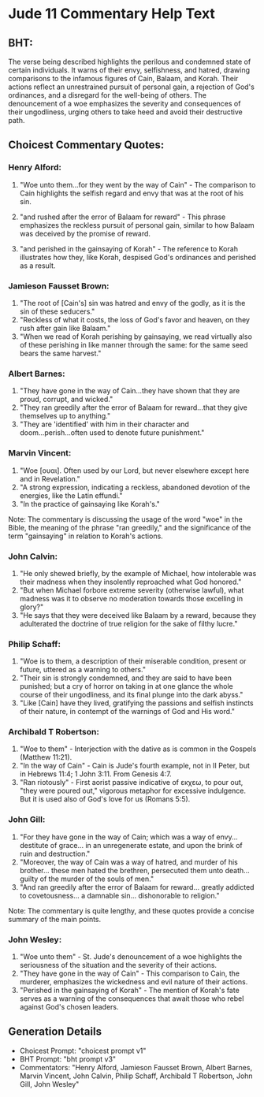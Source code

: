 # Jude 11 Commentary Help Text

## BHT:
The verse being described highlights the perilous and condemned state of certain individuals. It warns of their envy, selfishness, and hatred, drawing comparisons to the infamous figures of Cain, Balaam, and Korah. Their actions reflect an unrestrained pursuit of personal gain, a rejection of God's ordinances, and a disregard for the well-being of others. The denouncement of a woe emphasizes the severity and consequences of their ungodliness, urging others to take heed and avoid their destructive path.

## Choicest Commentary Quotes:
### Henry Alford:
1. "Woe unto them...for they went by the way of Cain" - The comparison to Cain highlights the selfish regard and envy that was at the root of his sin.

2. "and rushed after the error of Balaam for reward" - This phrase emphasizes the reckless pursuit of personal gain, similar to how Balaam was deceived by the promise of reward.

3. "and perished in the gainsaying of Korah" - The reference to Korah illustrates how they, like Korah, despised God's ordinances and perished as a result.

### Jamieson Fausset Brown:
1. "The root of [Cain's] sin was hatred and envy of the godly, as it is the sin of these seducers."
2. "Reckless of what it costs, the loss of God's favor and heaven, on they rush after gain like Balaam."
3. "When we read of Korah perishing by gainsaying, we read virtually also of these perishing in like manner through the same: for the same seed bears the same harvest."

### Albert Barnes:
1. "They have gone in the way of Cain...they have shown that they are proud, corrupt, and wicked." 
2. "They ran greedily after the error of Balaam for reward...that they give themselves up to anything." 
3. "They are 'identified' with him in their character and doom...perish...often used to denote future punishment."

### Marvin Vincent:
1. "Woe [ουαι]. Often used by our Lord, but never elsewhere except here and in Revelation." 
2. "A strong expression, indicating a reckless, abandoned devotion of the energies, like the Latin effundi."
3. "In the practice of gainsaying like Korah's."

Note: The commentary is discussing the usage of the word "woe" in the Bible, the meaning of the phrase "ran greedily," and the significance of the term "gainsaying" in relation to Korah's actions.

### John Calvin:
1. "He only shewed briefly, by the example of Michael, how intolerable was their madness when they insolently reproached what God honored."
2. "But when Michael forbore extreme severity (otherwise lawful), what madness was it to observe no moderation towards those excelling in glory?"
3. "He says that they were deceived like Balaam by a reward, because they adulterated the doctrine of true religion for the sake of filthy lucre."

### Philip Schaff:
1. "Woe is to them, a description of their miserable condition, present or future, uttered as a warning to others." 
2. "Their sin is strongly condemned, and they are said to have been punished; but a cry of horror on taking in at one glance the whole course of their ungodliness, and its final plunge into the dark abyss."
3. "Like [Cain] have they lived, gratifying the passions and selfish instincts of their nature, in contempt of the warnings of God and His word."

### Archibald T Robertson:
1. "Woe to them" - Interjection with the dative as is common in the Gospels (Matthew 11:21).
2. "In the way of Cain" - Cain is Jude's fourth example, not in II Peter, but in Hebrews 11:4; 1 John 3:11. From Genesis 4:7.
3. "Ran riotously" - First aorist passive indicative of εκχεω, to pour out, "they were poured out," vigorous metaphor for excessive indulgence. But it is used also of God's love for us (Romans 5:5).

### John Gill:
1. "For they have gone in the way of Cain; which was a way of envy... destitute of grace... in an unregenerate estate, and upon the brink of ruin and destruction."
2. "Moreover, the way of Cain was a way of hatred, and murder of his brother... these men hated the brethren, persecuted them unto death... guilty of the murder of the souls of men."
3. "And ran greedily after the error of Balaam for reward... greatly addicted to covetousness... a damnable sin... dishonorable to religion."

Note: The commentary is quite lengthy, and these quotes provide a concise summary of the main points.

### John Wesley:
1. "Woe unto them" - St. Jude's denouncement of a woe highlights the seriousness of the situation and the severity of their actions.
2. "They have gone in the way of Cain" - This comparison to Cain, the murderer, emphasizes the wickedness and evil nature of their actions.
3. "Perished in the gainsaying of Korah" - The mention of Korah's fate serves as a warning of the consequences that await those who rebel against God's chosen leaders.


## Generation Details
- Choicest Prompt: "choicest prompt v1"
- BHT Prompt: "bht prompt v3"
- Commentators: "Henry Alford, Jamieson Fausset Brown, Albert Barnes, Marvin Vincent, John Calvin, Philip Schaff, Archibald T Robertson, John Gill, John Wesley"

